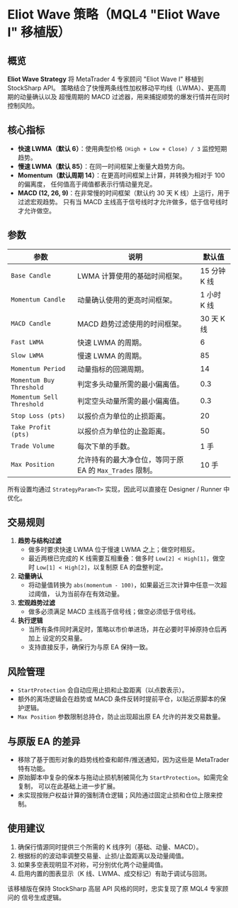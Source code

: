 # Eliot Wave 策略（MQL4 "Eliot Wave I" 移植版）

## 概览

**Eliot Wave Strategy** 将 MetaTrader 4 专家顾问 "Eliot Wave I" 移植到 StockSharp API。
策略结合了快慢两条线性加权移动平均线（LWMA）、更高周期的动量确认以及
超慢周期的 MACD 过滤器，用来捕捉顺势的爆发行情并在同时控制风险。

## 核心指标

- **快速 LWMA（默认 6）**：使用典型价格 `(High + Low + Close) / 3` 监控短期趋势。
- **慢速 LWMA（默认 85）**：在同一时间框架上衡量大趋势方向。
- **Momentum（默认周期 14）**：在更高时间框架上计算，并转换为相对于 100 的偏离度，
  任何值高于阈值都表示行情动量充足。
- **MACD (12, 26, 9)**：在非常慢的时间框架（默认约 30 天 K 线）上运行，用于过滤宏观趋势。
  只有当 MACD 主线高于信号线时才允许做多，低于信号线时才允许做空。

## 参数

| 参数 | 说明 | 默认值 |
| ---- | ---- | ------ |
| `Base Candle` | LWMA 计算使用的基础时间框架。 | 15 分钟 K 线 |
| `Momentum Candle` | 动量确认使用的更高时间框架。 | 1 小时 K 线 |
| `MACD Candle` | MACD 趋势过滤使用的时间框架。 | 30 天 K 线 |
| `Fast LWMA` | 快速 LWMA 的周期。 | 6 |
| `Slow LWMA` | 慢速 LWMA 的周期。 | 85 |
| `Momentum Period` | 动量指标的回溯周期。 | 14 |
| `Momentum Buy Threshold` | 判定多头动量所需的最小偏离值。 | 0.3 |
| `Momentum Sell Threshold` | 判定空头动量所需的最小偏离值。 | 0.3 |
| `Stop Loss (pts)` | 以报价点为单位的止损距离。 | 20 |
| `Take Profit (pts)` | 以报价点为单位的止盈距离。 | 50 |
| `Trade Volume` | 每次下单的手数。 | 1 手 |
| `Max Position` | 允许持有的最大净仓位，等同于原 EA 的 `Max_Trades` 限制。 | 10 手 |

所有设置均通过 `StrategyParam<T>` 实现，因此可以直接在 Designer / Runner 中优化。

## 交易规则

1. **趋势与结构过滤**
   - 做多时要求快速 LWMA 位于慢速 LWMA 之上；做空时相反。
   - 最近两根已完成的 K 线需要互相重叠：做多时 `Low[2] < High[1]`，做空时
     `Low[1] < High[2]`，以复制原 EA 的盘整判定。
2. **动量确认**
   - 将动量值转换为 `abs(momentum - 100)`，如果最近三次计算中任意一次超过阈值，
     认为当前存在有效动量。
3. **宏观趋势过滤**
   - 做多必须满足 MACD 主线高于信号线；做空必须低于信号线。
4. **执行逻辑**
   - 当所有条件同时满足时，策略以市价单进场，并在必要时平掉原持仓后再加上
     设定的交易量。
   - 支持直接反手，确保行为与原 EA 保持一致。

## 风险管理

- `StartProtection` 会自动应用止损和止盈距离（以点数表示）。
- 额外的离场逻辑会在趋势或 MACD 条件反转时提前平仓，以贴近原脚本的保护逻辑。
- `Max Position` 参数限制总持仓，防止出现超出原 EA 允许的并发交易数量。

## 与原版 EA 的差异

- 移除了基于图形对象的趋势线检查和邮件/推送通知，因为这些是 MetaTrader 特有功能。
- 原始脚本中复杂的保本与拖动止损机制被简化为 `StartProtection`。如需完全复制，
  可以在此基础上进一步扩展。
- 未实现按账户权益计算的强制清仓逻辑；风险通过固定止损和仓位上限来控制。

## 使用建议

1. 确保行情源同时提供三个所需的 K 线序列（基础、动量、MACD）。
2. 根据标的的波动率调整交易量、止损/止盈距离以及动量阈值。
3. 如果多空表现明显不对称，可分别优化两个动量阈值。
4. 启用内置的图表显示（K 线、LWMA、成交标记）有助于调试与回测。

该移植版在保持 StockSharp 高层 API 风格的同时，忠实复现了原 MQL4 专家顾问的
信号生成逻辑。
